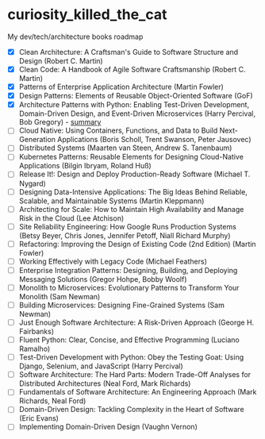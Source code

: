 # curiosity_killed_the_cat
My dev/tech/architecture books roadmap

- [x] Clean Architecture: A Craftsman's Guide to Software Structure and Design (Robert C. Martin)
- [x] Clean Code: A Handbook of Agile Software Craftsmanship (Robert C. Martin)
- [x] Patterns of Enterprise Application Architecture (Martin Fowler)
- [x] Design Patterns: Elements of Reusable Object-Oriented Software (GoF)
- [x] Architecture Patterns with Python: Enabling Test-Driven Development, Domain-Driven Design, and Event-Driven Microservices (Harry Percival, Bob Gregory) - [summary](https://github.com/ihoochie/python_arch_patterns)
- [ ] Cloud Native: Using Containers, Functions, and Data to Build Next-Generation Applications (Boris Scholl, Trent Swanson, Peter Jausovec)
- [ ] Distributed Systems (Maarten van Steen, Andrew S. Tanenbaum)
- [ ] Kubernetes Patterns: Reusable Elements for Designing Cloud-Native Applications (Bilgin Ibryam, Roland Huß)
- [ ] Release It!: Design and Deploy Production-Ready Software (Michael T. Nygard)
- [ ] Designing Data-Intensive Applications: The Big Ideas Behind Reliable, Scalable, and Maintainable Systems (Martin Kleppmann)
- [ ] Architecting for Scale: How to Maintain High Availability and Manage Risk in the Cloud (Lee Atchison)
- [ ] Site Reliability Engineering: How Google Runs Production Systems (Betsy Beyer, Chris Jones, Jennifer Petoff, Niall Richard Murphy)
- [ ] Refactoring: Improving the Design of Existing Code (2nd Edition) (Martin Fowler)
- [ ] Working Effectively with Legacy Code (Michael Feathers)
- [ ] Enterprise Integration Patterns: Designing, Building, and Deploying Messaging Solutions (Gregor Hohpe, Bobby Woolf)
- [ ] Monolith to Microservices: Evolutionary Patterns to Transform Your Monolith (Sam Newman)
- [ ] Building Microservices: Designing Fine-Grained Systems (Sam Newman)
- [ ] Just Enough Software Architecture: A Risk-Driven Approach (George H. Fairbanks)
- [ ] Fluent Python: Clear, Concise, and Effective Programming (Luciano Ramalho)
- [ ] Test-Driven Development with Python: Obey the Testing Goat: Using Django, Selenium, and JavaScript (Harry Percival)
- [ ] Software Architecture: The Hard Parts: Modern Trade-Off Analyses for Distributed Architectures (Neal Ford, Mark Richards)
- [ ] Fundamentals of Software Architecture: An Engineering Approach (Mark Richards, Neal Ford)
- [ ] Domain-Driven Design: Tackling Complexity in the Heart of Software (Eric Evans)
- [ ] Implementing Domain-Driven Design (Vaughn Vernon)